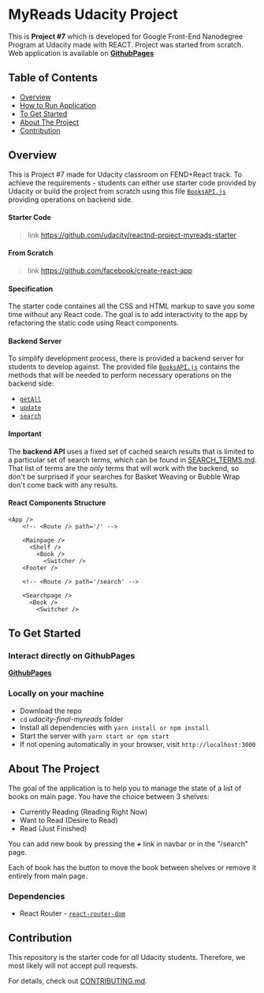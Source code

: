 # MyReads Udacity Project

This is **Project #7** which is developed for Google Front-End Nanodegree Program at Udacity made with REACT. Project was started from scratch. Web application is available on **[GithubPages](https://illyShelly.github.io/udacity-final-myreads)**

## Table of Contents

* [Overview](#overview)
* [How to Run Application](#how-to-run-application)
* [To Get Started](#how-to-run-application)
* [About The Project](#about-the-project)
* [Contribution](#contribution)

## Overview

This is Project #7 made for Udacity classroom on FEND+React track. To achieve the requirements - students can either use starter code provided by Udacity or build the project from scratch using this file [`BooksAPI.js`](src/BooksAPI.js) providing operations on backend side.

#### Starter Code
> link https://github.com/udacity/reactnd-project-myreads-starter

#### From Scratch
> link https://github.com/facebook/create-react-app

#### Specification

The starter code containes all the CSS and HTML markup to save you some time without any React code. The goal is to add interactivity to the app by refactoring the static code using React components.

#### Backend Server

To simplify development process, there is provided a backend server for students to develop against. The provided file [`BooksAPI.js`](src/BooksAPI.js) contains the methods that will be needed to perform necessary operations on the backend side:
* [`getAll`](#getall)
* [`update`](#update)
* [`search`](#search)

#### Important
The **backend API** uses a fixed set of cached search results that is limited to a particular set of search terms, which can be found in [SEARCH_TERMS.md](SEARCH_TERMS.md). That list of terms are the _only_ terms that will work with the backend, so don't be surprised if your searches for Basket Weaving or Bubble Wrap don't come back with any results.

#### React Components Structure
```
<App />
    <!-- <Route /> path='/' -->

    <Mainpage />
      <Shelf />
        <Book />
          <Switcher />
    <Footer />

    <!-- <Route /> path='/search' -->

    <Searchpage />
      <Book />
        <Switcher />

```

## To Get Started

### Interact directly on GithubPages
**[GithubPages](https://illyShelly.github.io/udacity-final-myreads)**

### Locally on your machine
* Download the repo
* `cd` _udacity-final-myreads_ folder
* Install all dependencies with `yarn install or npm install`
* Start the server with `yarn start or npm start`
* If not opening automatically in your browser, visit `http://localhost:3000`

## About The Project

The goal of the application is to help you to manage the state of a list of books on main page. You have the choice between 3 shelves:

* Currently Reading (Reading Right Now)
* Want to Read (Desire to Read)
* Read (Just Finished)

You can add new book by pressing the ***+*** link in navbar or in the "/search" page.

Each of book has the button to move the book between shelves or remove it entirely from main page.


### Dependencies

* React Router - [`react-router-dom`](https://www.npmjs.com/package/react-router-dom)


## Contribution

This repository is the starter code for _all_ Udacity students. Therefore, we most likely will not accept pull requests.

For details, check out [CONTRIBUTING.md](CONTRIBUTING.md).
